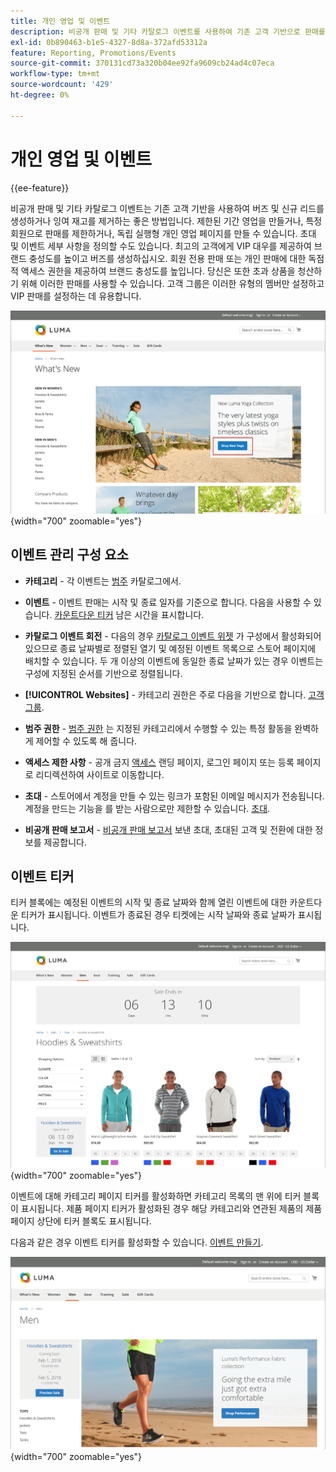 ```yaml
---
title: 개인 영업 및 이벤트
description: 비공개 판매 및 기타 카탈로그 이벤트를 사용하여 기존 고객 기반으로 판매를 증가시키고 버즈 및 새 리드를 생성하는 방법에 대해 알아봅니다.
exl-id: 0b890463-b1e5-4327-8d8a-372afd53312a
feature: Reporting, Promotions/Events
source-git-commit: 370131cd73a320b04ee92fa9609cb24ad4c07eca
workflow-type: tm+mt
source-wordcount: '429'
ht-degree: 0%

---
```


# 개인 영업 및 이벤트

{{ee-feature}}

비공개 판매 및 기타 카탈로그 이벤트는 기존 고객 기반을 사용하여 버즈 및 신규 리드를 생성하거나 잉여 재고를 제거하는 좋은 방법입니다. 제한된 기간 영업을 만들거나, 특정 회원으로 판매를 제한하거나, 독립 실행형 개인 영업 페이지를 만들 수 있습니다. 초대 및 이벤트 세부 사항을 정의할 수도 있습니다. 최고의 고객에게 VIP 대우를 제공하여 브랜드 충성도를 높이고 버즈를 생성하십시오. 회원 전용 판매 또는 개인 판매에 대한 독점적 액세스 권한을 제공하여 브랜드 충성도를 높입니다. 당신은 또한 초과 상품을 청산하기 위해 이러한 판매를 사용할 수 있습니다. 고객 그룹은 이러한 유형의 멤버만 설정하고 VIP 판매를 설정하는 데 유용합니다.

![예제 storefront - 홈 페이지의 이벤트](./assets/storefront-event-home-page.png){width="700" zoomable="yes"}

## 이벤트 관리 구성 요소

- **카테고리** - 각 이벤트는 [범주](../catalog/category-create.md) 카탈로그에서.

- **이벤트** - 이벤트 판매는 시작 및 종료 일자를 기준으로 합니다. 다음을 사용할 수 있습니다. [카운트다운 티커](#event-ticker) 남은 시간을 표시합니다.

- **카탈로그 이벤트 회전** - 다음의 경우 [카탈로그 이벤트 위젯](../content-design/widget-event-carousel.md) 가 구성에서 활성화되어 있으므로 종료 날짜별로 정렬된 열기 및 예정된 이벤트 목록으로 스토어 페이지에 배치할 수 있습니다. 두 개 이상의 이벤트에 동일한 종료 날짜가 있는 경우 이벤트는 구성에 지정된 순서를 기반으로 정렬됩니다.

- **[!UICONTROL Websites]** - 카테고리 권한은 주로 다음을 기반으로 합니다. [고객 그룹](../customers/customer-groups.md).

- **범주 권한** - [범주 권한](../catalog/category-permissions.md) 는 지정된 카테고리에서 수행할 수 있는 특정 활동을 완벽하게 제어할 수 있도록 해 줍니다.

- **액세스 제한 사항** - 공개 금지 [액세스](event-configure.md#restrict-access) 랜딩 페이지, 로그인 페이지 또는 등록 페이지로 리디렉션하여 사이트로 이동합니다.

- **초대** - 스토어에서 계정을 만들 수 있는 링크가 포함된 이메일 메시지가 전송됩니다. 계정을 만드는 기능을 를 받는 사람으로만 제한할 수 있습니다. [초대](invitations.md).

- **비공개 판매 보고서** - [비공개 판매 보고서](../getting-started/private-sales-reports.md) 보낸 초대, 초대된 고객 및 전환에 대한 정보를 제공합니다.

## 이벤트 티커

티커 블록에는 예정된 이벤트의 시작 및 종료 날짜와 함께 열린 이벤트에 대한 카운트다운 티커가 표시됩니다. 이벤트가 종료된 경우 티켓에는 시작 날짜와 종료 날짜가 표시됩니다.

![storefront - 이벤트 캐러셀 예](./assets/storefront-event-ticker-carousel.png){width="700" zoomable="yes"}

이벤트에 대해 카테고리 페이지 티커를 활성화하면 카테고리 목록의 맨 위에 티커 블록이 표시됩니다. 제품 페이지 티커가 활성화된 경우 해당 카테고리와 연관된 제품의 제품 페이지 상단에 티커 블록도 표시됩니다.

다음과 같은 경우 이벤트 티커를 활성화할 수 있습니다. [이벤트 만들기](event-create.md).

![예 storefront - 이벤트 사이드바](./assets/storefront-event-sidebar.png){width="700" zoomable="yes"}

